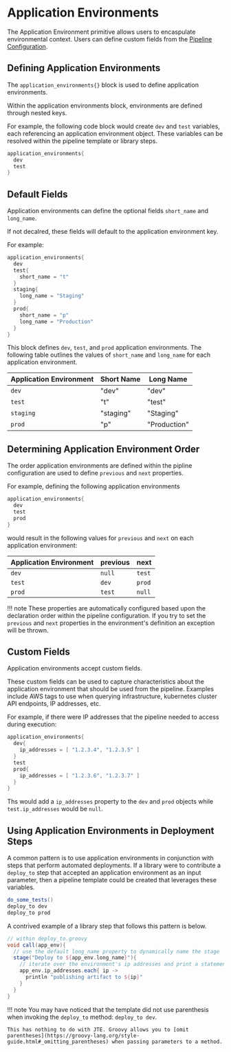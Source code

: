 # Application Environments

The Application Environment primitive allows users to encaspulate environmental context. Users can define custom fields from the [Pipeline Configuration](../pipeline-configuration/pipeline-configuration.md).

## Defining Application Environments

The `application_environments{}` block is used to define application environments.

Within the application environments block, environments are defined through nested keys.

For example, the following code block would create `dev` and `test` variables, each referencing an application environment object. These variables can be resolved within the pipeline template or library steps.

```groovy
application_environments{
  dev
  test
}
```

## Default Fields

Application environments can define the optional fields `short_name` and `long_name`. 

If not decalred, these fields will default to the application environment key. 

For example: 

```groovy
application_environments{
  dev
  test{
    short_name = "t"
  }
  staging{
    long_name = "Staging"
  }
  prod{
    short_name = "p"
    long_name = "Production"
  }
}
```

This block defines `dev`, `test`, and `prod` application environments. The following table outlines the values of `short_name` and `long_name` for each application environment. 

| Application Environment | Short Name | Long Name    |
|-------------------------|------------|--------------|
| `dev`                   | "dev"      | "dev"        |
| `test`                  | "t"        | "test"       |
| `staging`               | "staging"  | "Staging"    |
| `prod`                  | "p"        | "Production" |



## Determining Application Environment Order

The order application environments are defined within the pipline configuration are used to define `previous` and `next` properties.

For example, defining the following application environments

```groovy
application_environments{
  dev
  test
  prod
}
```

would result in the following values for `previous` and `next` on each application environment: 

| Application Environment | previous | next   |
|-------------------------|----------|--------|
| `dev`                   | `null`   | `test` |
| `test`                  | `dev`    | `prod` |
| `prod`                  | `test`   | `null` |


!!! note
    These properties are automatically configured based upon the declaration order within the pipeline configuration. If you try to set the `previous` and `next` properties in the environment's definition an exception will be thrown.

## Custom Fields

Application environments accept custom fields. 

These custom fields can be used to capture characteristics about the application environment that should be used from the pipeline. Examples include AWS tags to use when querying infrastructure, kubernetes cluster API endpoints, IP addresses, etc. 

For example, if there were IP addresses that the pipeline needed to access during execution:

```groovy
application_environments{
  dev{
    ip_addresses = [ "1.2.3.4", "1.2.3.5" ]
  }
  test
  prod{
    ip_addresses = [ "1.2.3.6", "1.2.3.7" ]
  }
}
```

Ths would add a `ip_addresses` property to the `dev` and `prod` objects while `test.ip_addresses` would be `null`. 

## Using Application Environments in Deployment Steps

A common pattern is to use application environments in conjunction with steps that perform automated deployments. If a library were to contribute a `deploy_to` step that accepted an application environment as an input parameter, then a pipeline template could be created that leverages these variables.

```groovy
do_some_tests()
deploy_to dev
deploy_to prod
```

A contrived example of a library step that follows this pattern is below. 


```groovy
// within deploy_to.groovy
void call(app_env){
  // use the default long_name property to dynamically name the stage
  stage("Deploy to ${app_env.long_name}"){
    // iterate over the environment's ip addresses and print a statement
    app_env.ip_addresses.each{ ip ->
      println "publishing artifact to ${ip}"
    }
  }
}
```

!!! note 
    You may have noticed that the template did not use parenthesis when invoking the `deploy_to` method: `deploy_to dev`. 

    This has nothing to do with JTE. Groovy allows you to [omit parentheses](https://groovy-lang.org/style-guide.html#_omitting_parentheses) when passing parameters to a method.